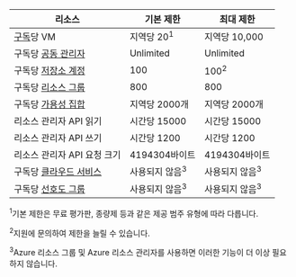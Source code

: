 리소스|기본 제한|최대 제한
---|---|---
[구독](../articles/billing-buy-sign-up-azure-subscription.md)당 VM|지역당 20<sup>1</sup>|지역당 10,000
구독당 [공동 관리자](../articles/billing-add-change-azure-subscription-administrator.md)|Unlimited|Unlimited
구독당 [저장소 계정](../articles/storage/storage-create-storage-account.md)|100|100<sup>2</sup>
구독당 [리소스 그룹](../articles/resource-group-overview.md)|800|800
구독당 [가용성 집합](../articles/virtual-machines/virtual-machines-manage-availability.md#configure-multiple-virtual-machines-in-an-availability-set-for-redundancy)|지역당 2000개|지역당 2000개
리소스 관리자 API 읽기|시간당 15000|시간당 15000
리소스 관리자 API 쓰기|시간당 1200|시간당 1200
리소스 관리자 API 요청 크기|4194304바이트|4194304바이트
구독당 [클라우드 서비스](../articles/cloud-services/fundamentals-application-models.md#tellmecs)|사용되지 않음<sup>3</sup>|사용되지 않음<sup>3</sup>
구독당 [선호도 그룹](../articles/virtual-network/virtual-networks-migrate-to-regional-vnet.md)|사용되지 않음<sup>3</sup>|사용되지 않음<sup>3</sup>

<sup>1</sup>기본 제한은 무료 평가판, 종량제 등과 같은 제공 범주 유형에 따라 다릅니다.

<sup>2</sup>지원에 문의하여 제한을 늘릴 수 있습니다.

<sup>3</sup>Azure 리소스 그룹 및 Azure 리소스 관리자를 사용하면 이러한 기능이 더 이상 필요하지 않습니다.

<!---HONumber=AcomDC_0211_2016-->